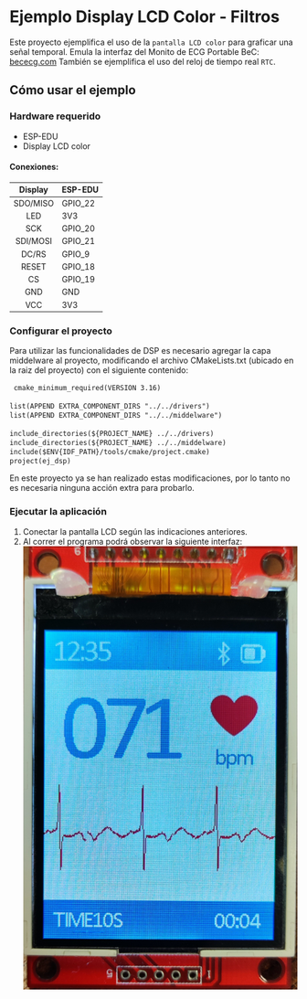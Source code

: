 # Ejemplo Display LCD Color - Filtros

Este proyecto ejemplifica el uso de la `pantalla LCD color` para graficar una señal temporal. Emula la interfaz del Monito de ECG Portable BeC: [bececg.com](https://bececg.com/)
También se ejemplifica el uso del reloj de tiempo real `RTC`.
 
## Cómo usar el ejemplo

### Hardware requerido
* ESP-EDU
* Display LCD color

#### Conexiones:
 |   	Display		|   ESP-EDU		|
 |:--------------:|:--------------|
 | 	SDO/MISO 	|	GPIO_22		|
 | 	LED		 	| 	3V3			|
 | 	SCK		 	| 	GPIO_20		|
 | 	SDI/MOSI 	| 	GPIO_21		|
 | 	DC/RS	 	| 	GPIO_9		|
 | 	RESET	 	| 	GPIO_18		|
 | 	CS		 	| 	GPIO_19		|
 | 	GND		 	| 	GND			|
 | 	VCC		 	| 	3V3			|
 

### Configurar el proyecto
Para utilizar las funcionalidades de DSP es necesario agregar la capa middelware al proyecto, modificando el archivo CMakeLists.txt (ubicado en la raiz del proyecto) con el siguiente contenido:
```
 cmake_minimum_required(VERSION 3.16)

list(APPEND EXTRA_COMPONENT_DIRS "../../drivers")
list(APPEND EXTRA_COMPONENT_DIRS "../../middelware")

include_directories(${PROJECT_NAME} ../../drivers)
include_directories(${PROJECT_NAME} ../../middelware)
include($ENV{IDF_PATH}/tools/cmake/project.cmake)
project(ej_dsp)
```
En este proyecto ya se han realizado estas modificaciones, por lo tanto no es necesaria ninguna acción extra para probarlo.

### Ejecutar la aplicación
1. Conectar la pantalla LCD según las indicaciones anteriores.
2. Al correr el programa podrá observar la siguiente interfaz:
![](LCD_ECG.jpg)